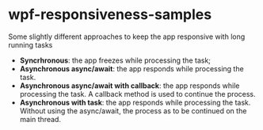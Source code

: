 # wpf-responsiveness-samples

Some slightly different approaches to keep the app responsive with long running tasks

- __Syncrhronous__: the app freezes while processing the task;
- __Asynchronous async/await__: the app responds while processing the task.
- __Asynchronous async/await with callback__: the app responds while processing the task. A callback method is used to continue the process.
- __Asynchronous with task__: the app responds while processing the task. Without using the async/await, the process as to be continued on the main thread.
